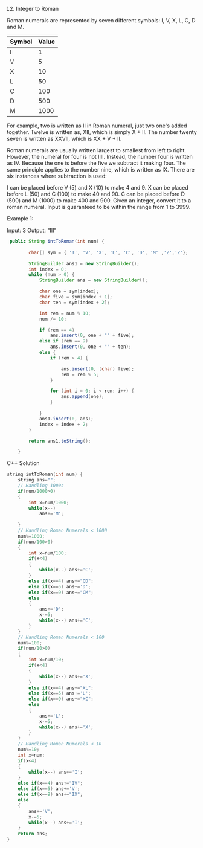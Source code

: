 12. Integer to Roman

Roman numerals are represented by seven different symbols: I, V, X, L, C, D and M.

|Symbol   |    Value
|---------|------------
|I        |     1
|V        |     5
|X        |     10
|L        |     50
|C        |     100
|D        |     500
|M        |     1000

For example, two is written as II in Roman numeral, just two one's added together. Twelve is written as, XII, which is simply X + II. The number twenty seven is written as XXVII, which is XX + V + II.

Roman numerals are usually written largest to smallest from left to right. However, the numeral for four is not IIII. Instead, the number four is written as IV. Because the one is before the five we subtract it making four. The same principle applies to the number nine, which is written as IX. There are six instances where subtraction is used:

I can be placed before V (5) and X (10) to make 4 and 9. 
X can be placed before L (50) and C (100) to make 40 and 90. 
C can be placed before D (500) and M (1000) to make 400 and 900.
Given an integer, convert it to a roman numeral. Input is guaranteed to be within the range from 1 to 3999.

Example 1:

Input: 3
Output: "III"

````java
 public String intToRoman(int num) {
        
        char[] sym = { 'I', 'V', 'X', 'L', 'C', 'D', 'M' ,'Z','Z'};

        StringBuilder ans1 = new StringBuilder();
        int index = 0;
        while (num > 0) {
            StringBuilder ans = new StringBuilder();

            char one = sym[index];
            char five = sym[index + 1];
            char ten = sym[index + 2];

            int rem = num % 10;
            num /= 10;

            if (rem == 4)
                ans.insert(0, one + "" + five);
            else if (rem == 9)
                ans.insert(0, one + "" + ten);
            else {
                if (rem > 4) {

                    ans.insert(0, (char) five);
                    rem = rem % 5;
                }

                for (int i = 0; i < rem; i++) {
                    ans.append(one);
                }

            }
            ans1.insert(0, ans);
            index = index + 2;
        }

        return ans1.toString();

    }

````

C++ Solution
````cpp
string intToRoman(int num) {
    string ans="";
    // Handling 1000s
    if(num/1000>0)
    {
        int x=num/1000;
        while(x--)
            ans+='M';
        
    }
    // Handling Roman Numerals < 1000
    num%=1000;
    if(num/100>0)
    {
        int x=num/100;
        if(x<4)
        {
            while(x--) ans+='C';
        }
        else if(x==4) ans+="CD";
        else if(x==5) ans+='D';
        else if(x==9) ans+="CM";
        else 
        {
            ans+='D';
            x-=5;
            while(x--) ans+='C';
        }
    }
    // Handling Roman Numerals < 100
    num%=100;
    if(num/10>0)
    {
        int x=num/10;
        if(x<4)
        {
            while(x--) ans+='X';
        }
        else if(x==4) ans+="XL";
        else if(x==5) ans+='L';
        else if(x==9) ans+="XC";
        else 
        {
            ans+='L';
            x-=5;
            while(x--) ans+='X';
        }
    }
    // Handling Roman Numerals < 10
    num%=10;
    int x=num;
    if(x<4)
    {
        while(x--) ans+='I';
    }
    else if(x==4) ans+="IV";
    else if(x==5) ans+='V';
    else if(x==9) ans+="IX";
    else 
    {
        ans+='V';
        x-=5;
        while(x--) ans+='I';
    }
    return ans;
}
````